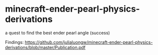 # minecraft-ender-pearl-physics-derivations

a quest to find the best ender pearl angle (success)

Findings: https://github.com/julialuongw/minecraft-ender-pearl-physics-derivations/blob/master/Publication.pdf

